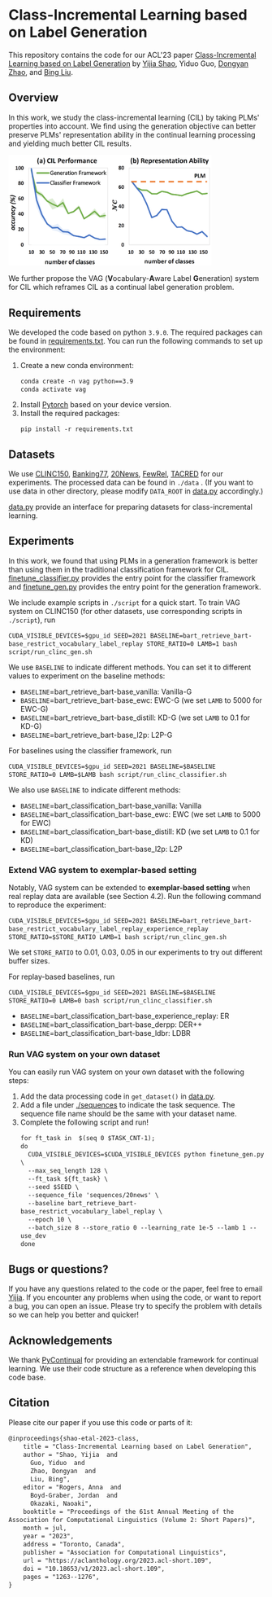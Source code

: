 # Class-Incremental Learning based on Label Generation

This repository contains the code for our ACL'23 paper [Class-Incremental Learning based on Label Generation](https://arxiv.org/abs/2306.12619)
by [Yijia Shao](https://shaoyijia.github.io/), Yiduo Guo, [Dongyan Zhao](https://www.wict.pku.edu.cn/zhaodongyan/en/),
and [Bing Liu](https://www.cs.uic.edu/~liub/).

## Overview

In this work, we study the class-incremental learning (CIL) by taking PLMs' properties into account. We find using the
generation objective can better preserve PLMs' representation ability in the continual learning processing and yielding
much better CIL results.

<img src="figure/framework_compare.png" alt="model" width="400" />

We further propose the VAG (**V**ocabulary-**A**ware Label
**G**eneration) system for CIL which reframes CIL as a continual label generation problem.

## Requirements

We developed the code based on python `3.9.0`. The required packages can be found
in [requirements.txt](requirements.txt). You can run the following commands to set up the environment:

1. Create a new conda environment:
   ```shell
   conda create -n vag python==3.9
   conda activate vag
   ```
2. Install [Pytorch](https://pytorch.org/get-started/locally/) based on your device version.
3. Install the required packages:
   ```shell
   pip install -r requirements.txt
   ```

## Datasets

We use [CLINC150](https://github.com/clinc/oos-eval), [Banking77](https://github.com/PolyAI-LDN/task-specific-datasets),
[20News](https://huggingface.co/datasets/newsgroup), [FewRel](https://github.com/thunlp/FewRel),
[TACRED](https://catalog.ldc.upenn.edu/LDC2018T24) for our experiments. The processed data can be found in `./data`
. (If you want to use data in other directory, please modify `DATA_ROOT` in [data.py](data.py)
accordingly.)

[data.py](data.py) provide an interface for preparing datasets for class-incremental learning.

## Experiments

In this work, we found that using PLMs in a generation framework is better than using them in the traditional
classification framework for CIL. [finetune_classifier.py](finetune_classifier.py) provides the entry point for the
classifier framework and [finetune_gen.py](finetune_gen.py) provides the entry point for the generation framework.

We include example scripts in `./script` for a quick start. To train VAG system on CLINC150 (for other datasets, use
corresponding scripts in `./script`), run

```shell
CUDA_VISIBLE_DEVICES=$gpu_id SEED=2021 BASELINE=bart_retrieve_bart-base_restrict_vocabulary_label_replay STORE_RATIO=0 LAMB=1 bash script/run_clinc_gen.sh
```

We use `BASELINE` to indicate different methods. You can set it to different values to experiment on the baseline
methods:

- `BASELINE`=bart_retrieve_bart-base_vanilla: Vanilla-G
- `BASELINE`=bart_retrieve_bart-base_ewc: EWC-G (we set `LAMB` to 5000 for EWC-G)
- `BASELINE`=bart_retrieve_bart-base_distill: KD-G (we set `LAMB` to 0.1 for KD-G)
- `BASELINE`=bart_retrieve_bart-base_l2p: L2P-G

For baselines using the classifier framework, run

```shell
CUDA_VISIBLE_DEVICES=$gpu_id SEED=2021 BASELINE=$BASELINE STORE_RATIO=0 LAMB=$LAMB bash script/run_clinc_classifier.sh
```

We also use `BASELINE` to indicate different methods:

- `BASELINE`=bart_classification_bart-base_vanilla: Vanilla
- `BASELINE`=bart_classification_bart-base_ewc: EWC (we set `LAMB` to 5000 for EWC)
- `BASELINE`=bart_classification_bart-base_distill: KD (we set `LAMB` to 0.1 for KD)
- `BASELINE`=bart_classification_bart-base_l2p: L2P

### Extend VAG system to exemplar-based setting

Notably, VAG system can be extended to **exemplar-based setting** when real replay data are available (see Section 4.2).
Run the following command to reproduce the experiment:

```shell
CUDA_VISIBLE_DEVICES=$gpu_id SEED=2021 BASELINE=bart_retrieve_bart-base_restrict_vocabulary_label_replay_experience_replay STORE_RATIO=$STORE_RATIO LAMB=1 bash script/run_clinc_gen.sh
```

We set `STORE_RATIO` to 0.01, 0.03, 0.05 in our experiments to try out different buffer sizes.

For replay-based baselines, run

```shell
CUDA_VISIBLE_DEVICES=$gpu_id SEED=2021 BASELINE=$BASELINE STORE_RATIO=0 LAMB=0 bash script/run_clinc_classifier.sh
```

- `BASELINE`=bart_classification_bart-base_experience_replay: ER
- `BASELINE`=bart_classification_bart-base_derpp: DER++
- `BASELINE`=bart_classification_bart-base_ldbr: LDBR

### Run VAG system on your own dataset

You can easily run VAG system on your own dataset with the following steps:

1. Add the data processing code in `get_dataset()` in [data.py](data.py).
2. Add a file under [./sequences](sequences) to indicate the task sequence. The sequence file name should be the same
   with your dataset name.
3. Complete the following script and run!
    ```shell
    for ft_task in  $(seq 0 $TASK_CNT-1);
    do
      CUDA_VISIBLE_DEVICES=$CUDA_VISIBLE_DEVICES python finetune_gen.py \
      --max_seq_length 128 \
      --ft_task ${ft_task} \
      --seed $SEED \
      --sequence_file 'sequences/20news' \
      --baseline bart_retrieve_bart-base_restrict_vocabulary_label_replay \
      --epoch 10 \
      --batch_size 8 --store_ratio 0 --learning_rate 1e-5 --lamb 1 --use_dev
    done
    ```

## Bugs or questions?

If you have any questions related to the code or the paper, feel free to email [Yijia](mailto:shaoyj@pku.edu.cn). If you
encounter any problems when using the code, or want to report a bug, you can open an issue. Please try to specify the
problem with details so we can help you better and quicker!

## Acknowledgements

We thank [PyContinual](https://github.com/ZixuanKe/PyContinual) for providing an extendable framework for continual
learning. We use their code structure as a reference when developing this code base.

## Citation

Please cite our paper if you use this code or parts of it:

```
@inproceedings{shao-etal-2023-class,
    title = "Class-Incremental Learning based on Label Generation",
    author = "Shao, Yijia  and
      Guo, Yiduo  and
      Zhao, Dongyan  and
      Liu, Bing",
    editor = "Rogers, Anna  and
      Boyd-Graber, Jordan  and
      Okazaki, Naoaki",
    booktitle = "Proceedings of the 61st Annual Meeting of the Association for Computational Linguistics (Volume 2: Short Papers)",
    month = jul,
    year = "2023",
    address = "Toronto, Canada",
    publisher = "Association for Computational Linguistics",
    url = "https://aclanthology.org/2023.acl-short.109",
    doi = "10.18653/v1/2023.acl-short.109",
    pages = "1263--1276",
}
```

